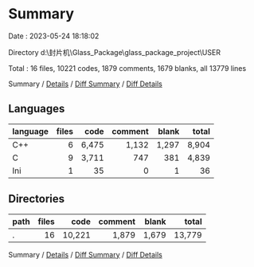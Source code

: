 # Summary

Date : 2023-05-24 18:18:02

Directory d:\\封片机\\Glass_Package\\glass_package_project\\USER

Total : 16 files,  10221 codes, 1879 comments, 1679 blanks, all 13779 lines

Summary / [Details](details.md) / [Diff Summary](diff.md) / [Diff Details](diff-details.md)

## Languages
| language | files | code | comment | blank | total |
| :--- | ---: | ---: | ---: | ---: | ---: |
| C++ | 6 | 6,475 | 1,132 | 1,297 | 8,904 |
| C | 9 | 3,711 | 747 | 381 | 4,839 |
| Ini | 1 | 35 | 0 | 1 | 36 |

## Directories
| path | files | code | comment | blank | total |
| :--- | ---: | ---: | ---: | ---: | ---: |
| . | 16 | 10,221 | 1,879 | 1,679 | 13,779 |

Summary / [Details](details.md) / [Diff Summary](diff.md) / [Diff Details](diff-details.md)